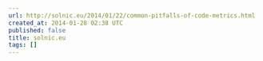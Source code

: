 ```yaml
---
url: http://solnic.eu/2014/01/22/common-pitfalls-of-code-metrics.html
created_at: 2014-01-28 02:38 UTC
published: false
title: solnic.eu
tags: []
---
```



